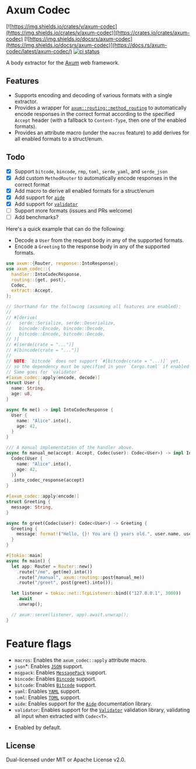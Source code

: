 # Axum Codec

[![https://img.shields.io/crates/v/axum-codec](https://img.shields.io/crates/v/axum-codec)](https://crates.io/crates/axum-codec)
[![https://img.shields.io/docsrs/axum-codec](https://img.shields.io/docsrs/axum-codec)](https://docs.rs/axum-codec/latest/axum-codec/)
[![ci status](https://github.com/matteopolak/axum-codec/workflows/ci/badge.svg)](https://github.com/matteopolak/axum-codec/actions)

A body extractor for the [Axum](https://github.com/tokio-rs/axum) web framework.

## Features

- Supports encoding and decoding of various formats with a single extractor.
- Provides a wrapper for [`axum::routing::method_routing`](https://docs.rs/axum/latest/axum/routing/method_routing/index.html) to automatically encode responses in the correct format according to the specified `Accept` header (with a fallback to `Content-Type`, then one of the enabled formats).
- Provides an attribute macro (under the `macros` feature) to add derives for all enabled formats to a struct/enum.

## Todo

- [x] Support `bitcode`, `bincode`, `rmp`, `toml`, `serde_yaml`, and `serde_json`
- [x] Add custom `MethodRouter` to automatically encode responses in the correct format
- [x] Add macro to derive all enabled formats for a struct/enum
- [x] Add support for [`aide`](https://github.com/tamasfe/aide)
- [x] Add support for [`validator`](https://github.com/Keats/validator)
- [ ] Support more formats (issues and PRs welcome)
- [ ] Add benchmarks?

Here's a quick example that can do the following:
- Decode a `User` from the request body in any of the supported formats.
- Encode a `Greeting` to the response body in any of the supported formats.

```rust
use axum::{Router, response::IntoResponse};
use axum_codec::{
  handler::IntoCodecResponse,
  routing::{get, post},
  Codec,
  extract::Accept,
};

// Shorthand for the following (assuming all features are enabled):
//
// #[derive(
//   serde::Serialize, serde::Deserialize,
//   bincode::Encode, bincode::Decode,
//   bitcode::Encode, bitcode::Decode,
// )]
// #[serde(crate = "...")]
// #[bincode(crate = "...")]
//
// NOTE: `bitcode` does not support `#[bitcode(crate = "...)]` yet,
// so the dependency must be specified in your `Cargo.toml` if enabled (and using this macro).
// Same goes for `validator`.
#[axum_codec::apply(encode, decode)]
struct User {
  name: String,
  age: u8,
}

async fn me() -> impl IntoCodecResponse {
  User {
    name: "Alice".into(),
    age: 42,
  }
}

/// A manual implementation of the handler above.
async fn manual_me(accept: Accept, Codec(user): Codec<User>) -> impl IntoResponse {
  Codec(User {
    name: "Alice".into(),
    age: 42,
  })
  .into_codec_response(accept)
}

#[axum_codec::apply(encode)]
struct Greeting {
  message: String,
}

async fn greet(Codec(user): Codec<User>) -> Greeting {
  Greeting {
    message: format!("Hello, {}! You are {} years old.", user.name, user.age),
  }
}

#[tokio::main]
async fn main() {
  let app: Router = Router::new()
    .route("/me", get(me).into())
    .route("/manual", axum::routing::post(manual_me))
    .route("/greet", post(greet).into());

  let listener = tokio::net::TcpListener::bind(("127.0.0.1", 3000))
    .await
    .unwrap();

  // axum::serve(listener, app).await.unwrap();
}
```

# Feature flags

- `macros`: Enables the `axum_codec::apply` attribute macro.
- `json`*: Enables [`JSON`](https://github.com/serde-rs/json) support.
- `msgpack`: Enables [`MessagePack`](https://github.com/3Hren/msgpack-rust) support.
- `bincode`: Enables [`Bincode`](https://github.com/bincode-org/bincode) support.
- `bitcode`: Enables [`Bitcode`](https://github.com/SoftbearStudios/bitcode) support.
- `yaml`: Enables [`YAML`](https://github.com/dtolnay/serde-yaml/releases) support.
- `toml`: Enables [`TOML`](https://github.com/toml-rs/toml) support.
- `aide`: Enables support for the [`Aide`](https://github.com/tamasfe/aide) documentation library.
- `validator`: Enables support for the [`Validator`](https://github.com/Keats/validator) validation library, validating all input when extracted with `Codec<T>`.

* Enabled by default.

## License

Dual-licensed under MIT or Apache License v2.0.

